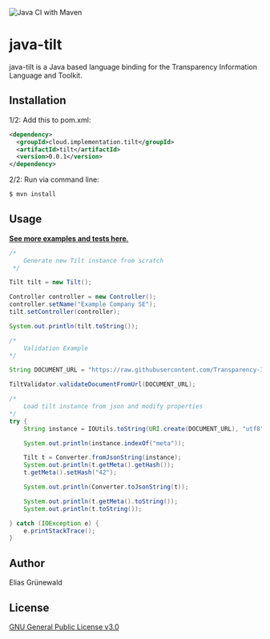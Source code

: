![Java CI with Maven](https://github.com/Transparency-Information-Language/java-tilt/workflows/Java%20CI%20with%20Maven/badge.svg)

# java-tilt
java-tilt is a Java based language binding for the Transparency Information Language and Toolkit.

## Installation
1/2: Add this to pom.xml:
```xml
<dependency>
  <groupId>cloud.implementation.tilt</groupId>
  <artifactId>tilt</artifactId>
  <version>0.0.1</version>
</dependency>
```

2/2: Run via command line:
```bash
$ mvn install
```

## Usage

[**See more examples and tests here**.](https://github.com/Transparency-Information-Language/java-tilt/blob/master/src/test/java/MainTest.java)


```java
/*
    Generate new Tilt instance from scratch
 */

Tilt tilt = new Tilt();

Controller controller = new Controller();
controller.setName("Example Company SE");
tilt.setController(controller);

System.out.println(tilt.toString());
```

```java
/*
    Validation Example
*/

String DOCUMENT_URL = "https://raw.githubusercontent.com/Transparency-Information-Language/schema/master/tilt.json";

TiltValidator.validateDocumentFromUrl(DOCUMENT_URL);
```

```java
/*
    Load tilt instance from json and modify properties
*/
try {
    String instance = IOUtils.toString(URI.create(DOCUMENT_URL), "utf8");

    System.out.println(instance.indexOf("meta"));

    Tilt t = Converter.fromJsonString(instance);
    System.out.println(t.getMeta().getHash());
    t.getMeta().setHash("42");

    System.out.println(Converter.toJsonString(t));

    System.out.println(t.getMeta().toString());
    System.out.println(t.toString());

} catch (IOException e) {
    e.printStackTrace();
}

```

## Author
Elias Grünewald

## License
[GNU General Public License v3.0](https://www.gnu.org/licenses/gpl-3.0.de.html)
